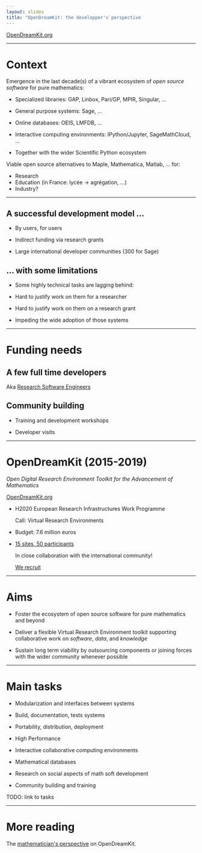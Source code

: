 ```yaml
---
layout: slides
title: "OpenDreamKit: the developper's perspective
---
```


[OpenDreamKit.org](OpenDreamKit.org)

---

# Context

Emergence in the last decade(s) of a vibrant ecosystem of *open source
software* for pure mathematics:

- Specialized libraries: GAP, Linbox, Pari/GP, MPIR, Singular, ...

- General purpose systems: Sage, ...

- Online databases: OEIS, LMFDB, ...

- Interactive computing environments:
  IPython/Jupyter, SageMathCloud, ...

- Together with the wider Scientific Python ecosystem

Viable open source alternatives to Maple, Mathematica, Matlab, ... for:

- Research
- Education (in France: lycée $\longrightarrow$ agrégation, ...)
- Industry?

---

## A successful development model ...

- By users, for users

- Indirect funding via research grants

- Large international developer communities (300 for Sage)

## ... with some limitations

- Some highly technical tasks are lagging behind:

- Hard to justify work on them for a researcher

- Hard to justify work on them on a research grant

- Impeding the wide adoption of those systems

---

# Funding needs

## A few full time developers

   Aka [Research Software Engineers]()

## Community building

- Training and development workshops

- Developer visits

---

# OpenDreamKit (2015-2019)

*Open Digital Research Environment Toolkit
for the Advancement of Mathematics*

[OpenDreamKit.org](OpenDreamKit.org)

- H2020 European Research Infrastructures Work Programme

  Call: Virtual Research Environments

- Budget: 7.6 million euros

- [15 sites, 50 participants](http://opendreamkit.org/partners)

  In close collaboration with the international community!

  [We recruit](http://OpenDreamKit.org/joinus)

---

# Aims

- Foster the ecosystem of open source software for pure mathematics
  and beyond

- Deliver a flexible Virtual Research Environment toolkit supporting
  collaborative work on *software*, *data*, and *knowledge*

- Sustain long term viability by outsourcing components or joining
  forces with the wider community whenever possible

---

# Main tasks

- Modularization and interfaces between systems

- Build, documentation, tests systems

- Portability, distribution, deployment

- High Performance

- Interactive collaborative computing environments

- Mathematical databases

- Research on social aspects of math soft development

- Community building and training

TODO: link to tasks

---

# More reading

The [mathematician's perspective](http://opendreamkit.org/about-mathematicians) on OpenDreamKit.

